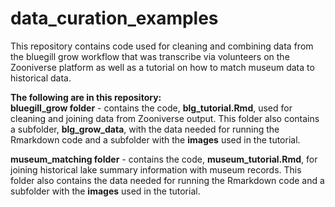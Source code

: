 # data_curation_examples

This repository contains code used for cleaning and combining data from the bluegill grow workflow that was transcribe via volunteers on the Zooniverse platform as well as a tutorial on how to match museum data to historical data. 

**The following are in this repository:**  
**bluegill_grow folder** - contains the code, **blg_tutorial.Rmd**, used for cleaning and joining data from Zooniverse output. This folder also contains a subfolder, **blg_grow_data**, with the data needed for running the Rmarkdown code and a subfolder with the **images** used in the tutorial. 

**museum_matching folder** - contains the code, **museum_tutorial.Rmd**, for joining historical lake summary information with museum records. This folder also contains the data needed for running the Rmarkdown code and a subfolder with the **images** used in the tutorial. 


